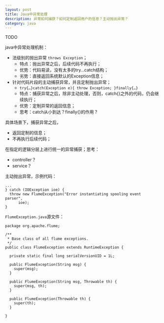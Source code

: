 ```yaml
---
layout: post
title: Java中异常处理
description: 异常如何捕获？如何定制返回用户的信息？主动抛出异常？
category: java
---
```



TODO


java中异常处理机制：

* 法级别的抛出异常 `throws Exception`；
	* 特点：抛出异常之后，后续代码不再执行；
	* 优势：代码易读，没有太多的try…catch结构；
	* 劣势：直接返回系统默认的Exception信息；
* 针对代码片段的主动捕获异常，并且定制抛出异常；
	* `try{…}catch(Exception e){ throw Exception; }finally{…}`
	* 特点：捕获异常之后，除非主动处理，否则，catch{}之外的代码，仍会继续执行；
	* 优势：定制异常的返回信息；
	* 思考：catch从小到达？finally{}的作用？

具体场景下，捕获异常之后，

* 返回定制的信息；
* 不再执行后续代码；

在指定的逻辑分层上进行统一的异常捕获；思考：

* controller？
* service？


主动抛出异常，示例代码：

	...
	} catch (IOException ioe) {
      throw new FlumeException("Error instantiating spooling event parser",
          ioe);
    }

`FlumeException.java`源文件：

	package org.apache.flume;

	/**
	 * Base class of all flume exceptions.
	 */
	public class FlumeException extends RuntimeException {

	  private static final long serialVersionUID = 1L;

	  public FlumeException(String msg) {
		super(msg);
	  }

	  public FlumeException(String msg, Throwable th) {
		super(msg, th);
	  }

	  public FlumeException(Throwable th) {
		super(th);
	  }

	}








[NingG]:    http://ningg.github.com  "NingG"




